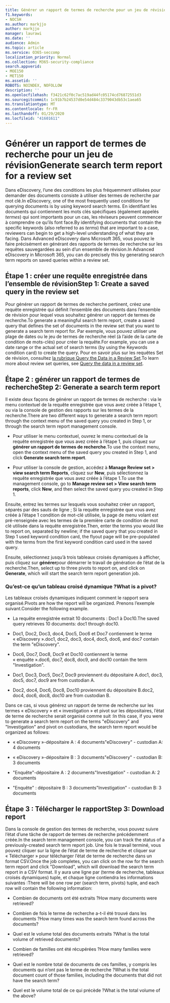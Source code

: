 ```yaml
---
title: Générer un rapport de termes de recherche pour un jeu de révision
f1.keywords:
- NOCSH
ms.author: markjjo
author: markjjo
manager: laurawi
ms.date: ''
audience: Admin
ms.topic: article
ms.service: O365-seccomp
localization_priority: Normal
ms.collection: M365-security-compliance
search.appverid:
- MOE150
- MET150
ms.assetid: ''
ROBOTS: NOINDEX, NOFOLLOW
description: ''
ms.openlocfilehash: f3421c62f0c7ac519ad44fc05174cd76872551d3
ms.sourcegitcommit: 1c91b7b24537d0e54d484c3379043db53c1aea65
ms.translationtype: MT
ms.contentlocale: fr-FR
ms.lasthandoff: 01/29/2020
ms.locfileid: "41601611"
---
```

# <a name="generate-search-term-report-for-a-review-set"></a><span data-ttu-id="5b2f7-102">Générer un rapport de termes de recherche pour un jeu de révision</span><span class="sxs-lookup"><span data-stu-id="5b2f7-102">Generate search term report for a review set</span></span>

<span data-ttu-id="5b2f7-103">Dans eDiscovery, l’une des conditions les plus fréquemment utilisées pour demander des documents consiste à utiliser des termes de recherche par mot clé.</span><span class="sxs-lookup"><span data-stu-id="5b2f7-103">In eDiscovery, one of the most frequently used conditions for querying documents is by using keyword search terms.</span></span> <span data-ttu-id="5b2f7-104">En identifiant les documents qui contiennent les mots clés spécifiques (également appelés *termes*) qui sont importants pour un cas, les réviseurs peuvent commencer à comprendre ce qu’ils font face.</span><span class="sxs-lookup"><span data-stu-id="5b2f7-104">By identifying documents that contain the specific keywords (also referred to as *terms*) that are important to a case, reviewers can begin to get a high-level understanding of what they are facing.</span></span> <span data-ttu-id="5b2f7-105">Dans Advanced eDiscovery dans Microsoft 365, vous pouvez le faire précisément en générant des rapports de termes de recherche sur les requêtes sauvegardées au sein d’un ensemble de révision.</span><span class="sxs-lookup"><span data-stu-id="5b2f7-105">In Advanced eDiscovery in Microsoft 365, you can do precisely this by generating search term reports on saved queries within a review set.</span></span>

## <a name="step-1-create-a-saved-query-in-the-review-set"></a><span data-ttu-id="5b2f7-106">Étape 1 : créer une requête enregistrée dans l’ensemble de révision</span><span class="sxs-lookup"><span data-stu-id="5b2f7-106">Step 1: Create a saved query in the review set</span></span>

<span data-ttu-id="5b2f7-107">Pour générer un rapport de termes de recherche pertinent, créez une requête enregistrée qui définit l’ensemble des documents dans l’ensemble de révision pour lequel vous souhaitez générer un rapport de termes de recherche.</span><span class="sxs-lookup"><span data-stu-id="5b2f7-107">To generate a meaningful search term report, create a saved query that defines the set of documents in the review set that you want to generate a search term report for.</span></span> <span data-ttu-id="5b2f7-108">Par exemple, vous pouvez utiliser une plage de dates ou le jeu de termes de recherche réel (à l’aide de la carte de condition de mots-clés) pour créer la requête.</span><span class="sxs-lookup"><span data-stu-id="5b2f7-108">For example, you can use a date range or the actual set of search terms (by using the Keywords condition card) to create the query.</span></span> <span data-ttu-id="5b2f7-109">Pour en savoir plus sur les requêtes Set de révision, consultez [la rubrique Query the Data in a Review Set](review-set-search.md).</span><span class="sxs-lookup"><span data-stu-id="5b2f7-109">To learn more about review set queries, see [Query the data in a review set](review-set-search.md).</span></span>

## <a name="step-2-generate-a-search-term-report"></a><span data-ttu-id="5b2f7-110">Étape 2 : générer un rapport de termes de recherche</span><span class="sxs-lookup"><span data-stu-id="5b2f7-110">Step 2: Generate a search term report</span></span>

<span data-ttu-id="5b2f7-111">Il existe deux façons de générer un rapport de termes de recherche : via le menu contextuel de la requête enregistrée que vous avez créée à l’étape 1, ou via la console de gestion des rapports sur les termes de la recherche.</span><span class="sxs-lookup"><span data-stu-id="5b2f7-111">There are two different ways to generate a search term report: through the context menu of the saved query you created in Step 1, or through the search term report management console.</span></span>

- <span data-ttu-id="5b2f7-112">Pour utiliser le menu contextuel, ouvrez le menu contextuel de la requête enregistrée que vous avez créée à l’étape 1, puis cliquez sur **générer un rapport de termes de recherche**.</span><span class="sxs-lookup"><span data-stu-id="5b2f7-112">To use the context menu, open the context menu of the saved query you created in Step 1, and click **Generate search term report**.</span></span>

- <span data-ttu-id="5b2f7-113">Pour utiliser la console de gestion, accédez à **Manage Review set > view search term Reports**, cliquez sur **New**, puis sélectionnez la requête enregistrée que vous avez créée à l’étape 1.</span><span class="sxs-lookup"><span data-stu-id="5b2f7-113">To use the management console, go to **Manage review set > View search term reports**, click **New**, and then select the saved query you created in Step 1.</span></span>

<span data-ttu-id="5b2f7-114">Ensuite, entrez les termes sur lesquels vous souhaitez créer un rapport, séparés par des sauts de ligne ; Si la requête enregistrée que vous avez créée à l’étape 1 condition de mot-clé utilisée, la page de menu volant est pré-renseignée avec les termes de la première carte de condition de mot clé utilisée dans la requête enregistrée.</span><span class="sxs-lookup"><span data-stu-id="5b2f7-114">Then, enter the terms you would like to report on, separated by newline; if the saved query that you created in Step 1 used keyword condition card, the flyout page will be pre-populated with the terms from the first keyword condition card used in the saved query.</span></span>

<span data-ttu-id="5b2f7-115">Ensuite, sélectionnez jusqu’à trois tableaux croisés dynamiques à afficher, puis cliquez sur **générer**pour démarrer le travail de génération de l’état de la recherche.</span><span class="sxs-lookup"><span data-stu-id="5b2f7-115">Then, select up to three pivots to report on, and click on **Generate**, which will start the search term report generation job.</span></span>

### <a name="what-is-a-pivot"></a><span data-ttu-id="5b2f7-116">Qu’est-ce qu’un tableau croisé dynamique ?</span><span class="sxs-lookup"><span data-stu-id="5b2f7-116">What is a pivot?</span></span>

<span data-ttu-id="5b2f7-117">Les tableaux croisés dynamiques indiquent comment le rapport sera organisé.</span><span class="sxs-lookup"><span data-stu-id="5b2f7-117">Pivots are how the report will be organized.</span></span> <span data-ttu-id="5b2f7-118">Prenons l’exemple suivant.</span><span class="sxs-lookup"><span data-stu-id="5b2f7-118">Consider the following example.</span></span>

- <span data-ttu-id="5b2f7-119">La requête enregistrée extrait 10 documents : Doc1 à Doc10.</span><span class="sxs-lookup"><span data-stu-id="5b2f7-119">The saved query retrieves 10 documents: doc1 through doc10.</span></span>

- <span data-ttu-id="5b2f7-120">Doc1, Doc2, Doc3, doc4, Doc5, Doc6 et Doc7 contiennent le terme « eDiscovery ».</span><span class="sxs-lookup"><span data-stu-id="5b2f7-120">doc1, doc2, doc3, doc4, doc5, doc6, and doc7 contain the term "eDiscovery".</span></span>

- <span data-ttu-id="5b2f7-121">Doc6, Doc7, Doc8, Doc9 et Doc10 contiennent le terme « enquête ».</span><span class="sxs-lookup"><span data-stu-id="5b2f7-121">doc6, doc7, doc8, doc9, and doc10 contain the term "Investigation".</span></span>

- <span data-ttu-id="5b2f7-122">Doc1, Doc3, Doc5, Doc7, Doc9 proviennent du dépositaire A.</span><span class="sxs-lookup"><span data-stu-id="5b2f7-122">doc1, doc3, doc5, doc7, doc9 are from custodian A.</span></span>

- <span data-ttu-id="5b2f7-123">Doc2, doc4, Doc6, Doc8, Doc10 proviennent du dépositaire B.</span><span class="sxs-lookup"><span data-stu-id="5b2f7-123">doc2, doc4, doc6, doc8, doc10 are from custodian B.</span></span>

<span data-ttu-id="5b2f7-124">Dans ce cas, si vous générez un rapport de terme de recherche sur les termes « eDiscovery » et « investigation » et pivot sur les dépositaires, l’état de terme de recherche serait organisé comme suit :</span><span class="sxs-lookup"><span data-stu-id="5b2f7-124">In this case, if you were to generate a search term report on the terms "eDiscovery" and "Investigation" and pivot on custodians, the search term report would be organized as follows:</span></span>

- <span data-ttu-id="5b2f7-125">« eDiscovery »-dépositaire A : 4 documents</span><span class="sxs-lookup"><span data-stu-id="5b2f7-125">"eDiscovery" - custodian A: 4 documents</span></span>

- <span data-ttu-id="5b2f7-126">« eDiscovery »-dépositaire B : 3 documents</span><span class="sxs-lookup"><span data-stu-id="5b2f7-126">"eDiscovery" - custodian B: 3 documents</span></span>

- <span data-ttu-id="5b2f7-127">"Enquête"-dépositaire A : 2 documents</span><span class="sxs-lookup"><span data-stu-id="5b2f7-127">"Investigation" - custodian A: 2 documents</span></span>

- <span data-ttu-id="5b2f7-128">"Enquête" : dépositaire B : 3 documents</span><span class="sxs-lookup"><span data-stu-id="5b2f7-128">"Investigation" - custodian B: 3 documents</span></span>

## <a name="step-3-download-report"></a><span data-ttu-id="5b2f7-129">Étape 3 : Télécharger le rapport</span><span class="sxs-lookup"><span data-stu-id="5b2f7-129">Step 3: Download report</span></span>

<span data-ttu-id="5b2f7-130">Dans la console de gestion des termes de recherche, vous pouvez suivre l’état d’une tâche de rapport de termes de recherche précédemment créée.</span><span class="sxs-lookup"><span data-stu-id="5b2f7-130">In the search term management console, you can track the status of a previously-created search term report job.</span></span> <span data-ttu-id="5b2f7-131">Une fois le travail terminé, vous pouvez cliquer sur la ligne de l’état de terme de recherche et cliquer sur « Télécharger » pour télécharger l’état de terme de recherche dans un format CSV.</span><span class="sxs-lookup"><span data-stu-id="5b2f7-131">Once the job completes, you can click on the row for the search term report and click "Download", which will download the search term report in a CSV format.</span></span> <span data-ttu-id="5b2f7-132">Il y aura une ligne par (terme de recherche, tableaux croisés dynamiques) tuple, et chaque ligne contiendra les informations suivantes :</span><span class="sxs-lookup"><span data-stu-id="5b2f7-132">There will be one row per (search term, pivots) tuple, and each row will contain the following information:</span></span>

- <span data-ttu-id="5b2f7-133">Combien de documents ont été extraits ?</span><span class="sxs-lookup"><span data-stu-id="5b2f7-133">How many documents were retrieved?</span></span>

- <span data-ttu-id="5b2f7-134">Combien de fois le terme de recherche a-t-il été trouvé dans les documents ?</span><span class="sxs-lookup"><span data-stu-id="5b2f7-134">How many times was the search term found across the documents?</span></span>

- <span data-ttu-id="5b2f7-135">Quel est le volume total des documents extraits ?</span><span class="sxs-lookup"><span data-stu-id="5b2f7-135">What is the total volume of retrieved documents?</span></span>

- <span data-ttu-id="5b2f7-136">Combien de familles ont été récupérées ?</span><span class="sxs-lookup"><span data-stu-id="5b2f7-136">How many families were retrieved?</span></span>

- <span data-ttu-id="5b2f7-137">Quel est le nombre total de documents de ces familles, y compris les documents qui n’ont pas le terme de recherche ?</span><span class="sxs-lookup"><span data-stu-id="5b2f7-137">What is the total document count of those families, including the documents that did not have the search term?</span></span>

- <span data-ttu-id="5b2f7-138">Quel est le volume total de ce qui précède ?</span><span class="sxs-lookup"><span data-stu-id="5b2f7-138">What is the total volume of the above?</span></span>